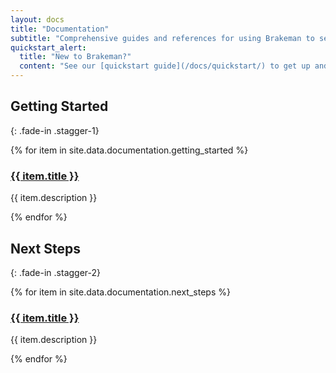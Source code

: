 ```yaml
---
layout: docs
title: "Documentation"
subtitle: "Comprehensive guides and references for using Brakeman to secure your Ruby on Rails applications."
quickstart_alert:
  title: "New to Brakeman?"
  content: "See our [quickstart guide](/docs/quickstart/) to get up and running in minutes!"
---
```


## Getting Started
{: .fade-in .stagger-1}

<div class="docs-grid">
  {% for item in site.data.documentation.getting_started %}
    <div class="docs-card">
      <h3><a href="{{ item.url | relative_url }}">{{ item.title }}</a></h3>
      <p>{{ item.description }}</p>
    </div>
  {% endfor %}
</div>

## Next Steps
{: .fade-in .stagger-2}

<div class="docs-grid">
  {% for item in site.data.documentation.next_steps %}
    <div class="docs-card">
      <h3><a href="{{ item.url | relative_url }}">{{ item.title }}</a></h3>
      <p>{{ item.description }}</p>
    </div>
  {% endfor %}
</div>
